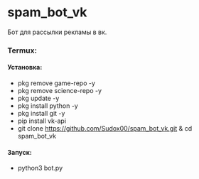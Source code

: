 # spam_bot_vk
Бот для рассылки рекламы в вк.


### Termux:

#### Установка:
- pkg remove game-repo -y
- pkg remove science-repo -y
- pkg update -y
- pkg install python -y
- pkg install git -y
- pip install vk-api
- git clone https://github.com/Sudox00/spam_bot_vk.git & cd spam_bot_vk
  
#### Запуск:
- python3 bot.py
